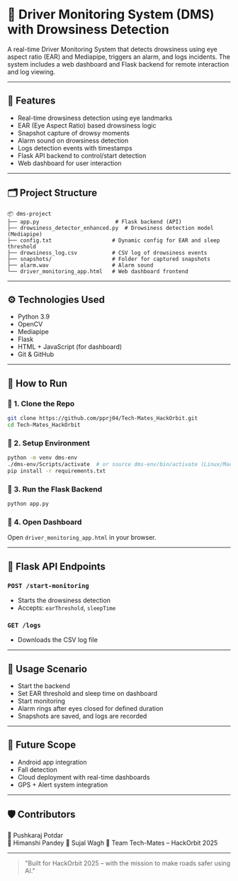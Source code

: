 # 🚗 Driver Monitoring System (DMS) with Drowsiness Detection

A real-time Driver Monitoring System that detects drowsiness using eye aspect ratio (EAR) and Mediapipe, triggers an alarm, and logs incidents. The system includes a web dashboard and Flask backend for remote interaction and log viewing.

---

## 🧠 Features

- Real-time drowsiness detection using eye landmarks
- EAR (Eye Aspect Ratio) based drowsiness logic
- Snapshot capture of drowsy moments
- Alarm sound on drowsiness detection
- Logs detection events with timestamps
- Flask API backend to control/start detection
- Web dashboard for user interaction

---

## 🗂️ Project Structure

```
📦 dms-project
├── app.py                        # Flask backend (API)
├── drowsiness_detector_enhanced.py  # Drowsiness detection model (Mediapipe)
├── config.txt                   # Dynamic config for EAR and sleep threshold
├── drowsiness_log.csv           # CSV log of drowsiness events
├── snapshots/                   # Folder for captured snapshots
├── alarm.wav                    # Alarm sound
└── driver_monitoring_app.html   # Web dashboard frontend
```

---

## ⚙️ Technologies Used
- Python 3.9
- OpenCV
- Mediapipe
- Flask
- HTML + JavaScript (for dashboard)
- Git & GitHub

---

## 🚀 How to Run

### 📌 1. Clone the Repo
```bash
git clone https://github.com/pprj04/Tech-Mates_HackOrbit.git
cd Tech-Mates_HackOrbit
```

### 📌 2. Setup Environment
```bash
python -m venv dms-env
./dms-env/Scripts/activate  # or source dms-env/bin/activate (Linux/Mac)
pip install -r requirements.txt
```

### 📌 3. Run the Flask Backend
```bash
python app.py
```

### 📌 4. Open Dashboard
Open `driver_monitoring_app.html` in your browser.

---

## 📡 Flask API Endpoints

### `POST /start-monitoring`
- Starts the drowsiness detection
- Accepts: `earThreshold`, `sleepTime`

### `GET /logs`
- Downloads the CSV log file

---

## 🎯 Usage Scenario
- Start the backend
- Set EAR threshold and sleep time on dashboard
- Start monitoring
- Alarm rings after eyes closed for defined duration
- Snapshots are saved, and logs are recorded

---

## 🤖 Future Scope
- Android app integration
- Fall detection
- Cloud deployment with real-time dashboards
- GPS + Alert system integration

---

## 🛡️ Contributors
👤 Pushkaraj Potdar  
👤 Himanshi Pandey
👤 Sujal Wagh
👥 Team Tech-Mates – HackOrbit 2025

---

> "Built for HackOrbit 2025 – with the mission to make roads safer using AI."
